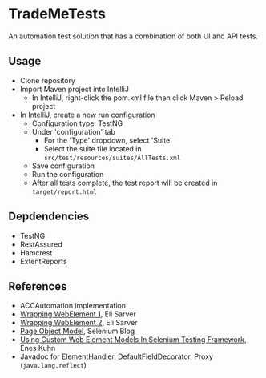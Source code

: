 # TradeMeTests
An automation test solution that has a combination of both UI and API tests.

## Usage

- Clone repository
- Import Maven project into IntelliJ
    - In IntelliJ, right-click the pom.xml file then click Maven > Reload project
- In IntelliJ, create a new run configuration
  - Configuration type: TestNG
  - Under 'configuration' tab
    - For the 'Type' dropdown, select 'Suite'
    - Select the suite file located in `src/test/resources/suites/AllTests.xml`
  - Save configuration
  - Run the configuration
  - After all tests complete, the test report will be created in `target/report.html`

## Depdendencies

- TestNG
- RestAssured
- Hamcrest
- ExtentReports

## References
- ACCAutomation implementation
- [Wrapping WebElement 1](http://elisarver.com/2012/12/09/wrapping-webelement-1/), Eli Sarver
- [Wrapping WebElement 2](http://elisarver.com/2012/12/10/wrapping-webelement-2), Eli Sarver
- [Page Object Model](https://www.selenium.dev/documentation/test_practices/encouraged/page_object_models/), Selenium Blog
- [Using Custom Web Element Models In Selenium Testing Framework](https://www.maestralsolutions.com/using-custom-web-element-models-in-selenium-testing-framework/), Enes Kuhn
- Javadoc for ElementHandler, DefaultFieldDecorator, Proxy (`java.lang.reflect`)